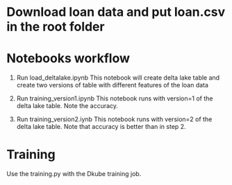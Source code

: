 # Download loan data and put loan.csv in the root folder

# Notebooks workflow
1. Run load_deltalake.ipynb
This notebook will create delta lake table and create two versions of table with different features of the loan data

2. Run training_version1.ipynb
This notebook runs with version=1 of the delta lake table.
Note the accuracy.

3. Run training_version2.iynb
This notebook runs with version=2 of the delta lake table.
Note that accuracy is better than in step 2.

# Training
Use the training.py with the Dkube training job.

